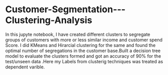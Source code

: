 # Customer-Segmentation---Clustering-Analysis
In this jupyte notebook, I have created different clusters to segregate groups of customers with more or less similar income and customer spend Score. I did KMeans and Hirarcial clustering for the same and found the optimal number of segregations in the customer base.Built a decision tree model to evaluate the clusters formed and got an accuracy of 90% for the test/unseen data .Here my Labels from clusterig techniques was treated as dependent varible.
